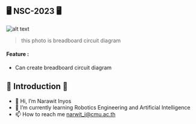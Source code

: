 ## 🖥️ NSC-2023 🖥️ 
![alt text](https://scontent-kut2-2.xx.fbcdn.net/v/t1.15752-9/319991454_1813159275712818_1609892949242403402_n.png?_nc_cat=107&ccb=1-7&_nc_sid=ae9488&_nc_eui2=AeH2DXR2Qz4bGyL5nedJhT1B6Jb3mexEq5DolveZ7ESrkNMLkQ8KoPDoERcBTEjSK5UF2nyoWfsLIVI8Shl3tf0n&_nc_ohc=383dLVP9OiQAX-Xa7Ra&_nc_ht=scontent-kut2-2.xx&oh=03_AdRI_lDOtwd4R5SQigD52RqHyQRIIbEnejfiVQ1kbmAWTw&oe=63D010DE)
> this photo is breadboard circuit diagram
#### Feature :
- Can create breadboard circuit diagram
## 👏 Introduction 👏
- 👋 Hi, I’m Narawit Inyos
- 🌱 I’m currently learning Robotics Engineering and Artificial Intelligence
- 📫 How to reach me narwit_i@cmu.ac.th